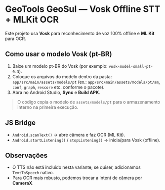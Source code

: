 
# GeoTools GeoSul — Vosk Offline STT + MLKit OCR

Este projeto usa **Vosk** para reconhecimento de voz 100% offline e **ML Kit** para OCR.

## Como usar o modelo Vosk (pt-BR)

1. Baixe um modelo pt-BR do Vosk (por exemplo: `vosk-model-small-pt-0.3`).
2. Coloque os arquivos do modelo dentro da pasta:
   `app/src/main/assets/models/pt`
   (ex.: `app/src/main/assets/models/pt/am`, `conf`, `graph`, `rescore` etc. conforme o pacote).
3. Abra no Android Studio, **Sync** e **Build APK**.

> O código copia o modelo de `assets/models/pt` para o armazenamento interno na primeira execução.

## JS Bridge
- `Android.scanText()` → abre câmera e faz OCR (ML Kit).
- `Android.startListening()` / `stopListening()` → inicia/para Vosk (offline).

## Observações
- O TTS não está incluído nesta variante; se quiser, adicionamos `TextToSpeech` nativo.
- Para OCR mais robusto, podemos trocar a Intent de câmera por **CameraX**.

